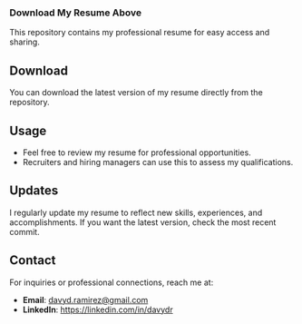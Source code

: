 ### Download My Resume Above 

This repository contains my professional resume for easy access and sharing.

## Download
You can download the latest version of my resume directly from the repository.

## Usage
- Feel free to review my resume for professional opportunities.
- Recruiters and hiring managers can use this to assess my qualifications.

## Updates
I regularly update my resume to reflect new skills, experiences, and accomplishments. If you want the latest version, check the most recent commit.

## Contact
For inquiries or professional connections, reach me at:
- **Email**: davyd.ramirez@gmail.com
- **LinkedIn**: https://linkedin.com/in/davydr
